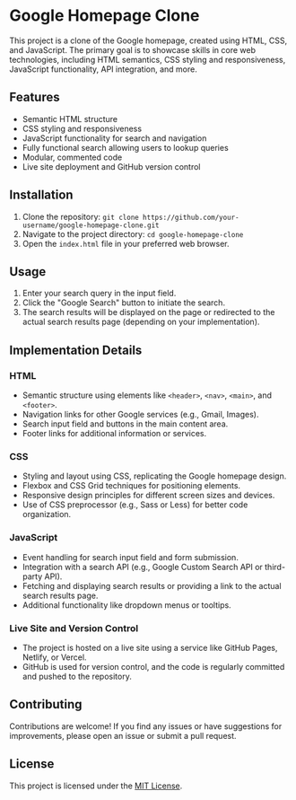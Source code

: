 # Google Homepage Clone

This project is a clone of the Google homepage, created using HTML, CSS, and JavaScript. The primary goal is to showcase skills in core web technologies, including HTML semantics, CSS styling and responsiveness, JavaScript functionality, API integration, and more.

## Features

- Semantic HTML structure
- CSS styling and responsiveness
- JavaScript functionality for search and navigation
- Fully functional search allowing users to lookup queries
- Modular, commented code
- Live site deployment and GitHub version control

## Installation

1. Clone the repository: `git clone https://github.com/your-username/google-homepage-clone.git`
2. Navigate to the project directory: `cd google-homepage-clone`
3. Open the `index.html` file in your preferred web browser.

## Usage

1. Enter your search query in the input field.
2. Click the "Google Search" button to initiate the search.
3. The search results will be displayed on the page or redirected to the actual search results page (depending on your implementation).

## Implementation Details

### HTML

- Semantic structure using elements like `<header>`, `<nav>`, `<main>`, and `<footer>`.
- Navigation links for other Google services (e.g., Gmail, Images).
- Search input field and buttons in the main content area.
- Footer links for additional information or services.

### CSS

- Styling and layout using CSS, replicating the Google homepage design.
- Flexbox and CSS Grid techniques for positioning elements.
- Responsive design principles for different screen sizes and devices.
- Use of CSS preprocessor (e.g., Sass or Less) for better code organization.

### JavaScript

- Event handling for search input field and form submission.
- Integration with a search API (e.g., Google Custom Search API or third-party API).
- Fetching and displaying search results or providing a link to the actual search results page.
- Additional functionality like dropdown menus or tooltips.

### Live Site and Version Control

- The project is hosted on a live site using a service like GitHub Pages, Netlify, or Vercel.
- GitHub is used for version control, and the code is regularly committed and pushed to the repository.

## Contributing

Contributions are welcome! If you find any issues or have suggestions for improvements, please open an issue or submit a pull request.

## License

This project is licensed under the [MIT License](LICENSE).
